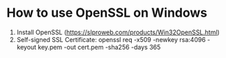 # How to use OpenSSL on Windows

1. Install OpenSSL (https://slproweb.com/products/Win32OpenSSL.html)
2. Self-signed SSL Certificate: openssl req -x509 -newkey rsa:4096 -keyout key.pem -out cert.pem -sha256 -days 365
